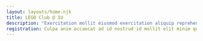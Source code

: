 ```yaml
---
layout: layouts/home.njk
title: LEGO Club @ IU
description: "Exercitation mollit eiusmod exercitation aliquip reprehenderit. Commodo ullamco nostrud in amet consectetur culpa adipisicing anim consectetur reprehenderit officia."
registration: Culpa anim occaecat ad id nostrud id mollit elit minim qui cupidatat elit do dolor. Consectetur dolor nostrud consequat aliqua id in pariatur excepteur et non aliquip ipsum sunt quis. Nisi do reprehenderit duis sunt consequat occaecat ut. Dolore elit cillum adipisicing cupidatat exercitation. Tempor nulla incididunt ad exercitation sunt esse aute ut. Anim ad reprehenderit exercitation quis consequat ea ex occaecat do exercitation fugiat. Magna ex deserunt magna fugiat ea irure est aliquip amet.
---
```


